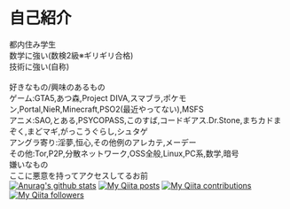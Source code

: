 # 自己紹介
都内住み学生<br>
数学に強い(数検2級※ギリギリ合格)<br>
技術に強い(自称)<br>
<br>
好きなもの/興味のあるもの<br>
ゲーム:GTA5,あつ森,Project DIVA,スマブラ,ポケモン,Portal,NieR,Minecraft,PSO2(最近やってない),MSFS<br>
アニメ:SAO,とある,PSYCOPASS,このすば,コードギアス.Dr.Stone,まちカドまぞく,まどマギ,がっこうぐらし,シュタゲ<br>
アングラ寄り:淫夢,恒心,その他例のアレカテ,メーデー<br>
その他:Tor,P2P,分散ネットワーク,OSS全般,Linux,PC系,数学,暗号<br>
嫌いなもの<br>
ここに悪意を持ってアクセスしてるお前<br>
[![Anurag's github stats](https://github-readme-stats.vercel.app/api?username=yuuki76)](https://github.com/anuraghazra/github-readme-stats)
[![My Qiita posts](https://qiita-badge.apiapi.app/s/yuuki76/posts.svg)](http://qiita.com/yuuki76)
[![My Qiita contributions](https://qiita-badge.apiapi.app/s/yuuki76/contributions.svg)](http://qiita.com/yuuki76)
[![My Qiita followers](https://qiita-badge.apiapi.app/s/yuuki76/followers.svg)](http://qiita.com/yuuki76)
